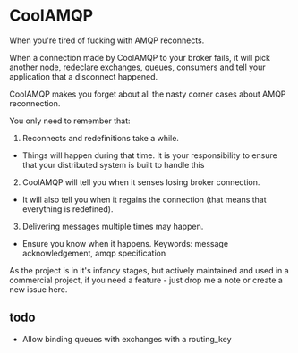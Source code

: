CoolAMQP
========

When you're tired of fucking with AMQP reconnects.

When a connection made by CoolAMQP to your broker fails, it will pick another
node, redeclare exchanges, queues, consumers and tell your application that
a disconnect happened.

CoolAMQP makes you forget about all the nasty corner cases about AMQP reconnection.

You only need to remember that:

1. Reconnects and redefinitions take a while.
 * Things will happen during that time. It is your responsibility to ensure that your distributed system is built to handle this
2. CoolAMQP will tell you when it senses losing broker connection.
 * It will also tell you when it regains the connection (that means that everything is redefined).
3. Delivering messages multiple times may happen.
 * Ensure you know when it happens. Keywords: message acknowledgement, amqp specification

As the project is in it's infancy stages, but actively maintained and used in a commercial project,
if you need a feature - just drop me a note or create a new issue here.


todo
----
* Allow binding queues with exchanges with a routing_key